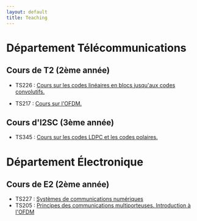 ```yaml
---
layout: default
title: Teaching
---
```

# Département Télécommunications
## Cours de T2 (2ème année)

- TS226 : [Cours sur les codes linéaires en blocs jusqu'aux codes convolutifs. ](ts226.md)

- TS217 : [Cours sur l'OFDM. ](ts217.md)

## Cours d'I2SC (3ème année)

- TS345 : [Cours sur les codes LDPC et les codes polaires. ](ts345.md)

# Département Électronique
## Cours de E2 (2ème année)

- TS227 : [Systèmes de communications numériques](ts227.md)
- TS205 : [Principes des communications multiporteuses. Introduction à l'OFDM](ts205.md)